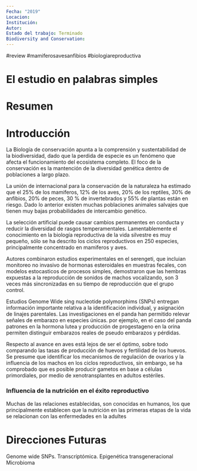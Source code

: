 ```yaml
---
Fecha: "2019"
Locacion: 
Institución: 
Autor: 
Estado del trabajo: Terminado
Biodiversity and Conservation:
---
```


#review #mamiferosavesanfibios #biologiareproductiva

# El estudio en palabras simples
# Resumen

# Introducción
La Biología de conservación apunta a la comprensión y sustentabilidad de la biodiversidad, dado que la perdida de especie es un fenómeno que afecta el funcionamiento del ecosistema completo. El foco de la conservación es la mantención de la diversidad genética dentro de poblaciones a largo plazo.

La unión de internacional para la conservación de la naturaleza ha estimado que el 25% de los mamiferos, 12% de los aves, 20% de los reptiles, 30% de anfibios, 20% de peces, 30 % de invertebrados y 55% de plantas están en riesgo. Dado lo anterior existen muchas poblaciones animales salvajes que tienen muy bajas probabilidades de intercambio genético.

La selección artificial  puede causar cambios permanentes en conducta y reducir la diversidad de rasgos temperamentales.
Lamentablemente el conocimiento en la biología reproductiva de la vida silvestre es muy pequeño, sólo se ha descrito los ciclos reproductivos en 250 especies, principalmente concentrado en mamiferos y aves.

Autores combinaron estudios experimentales en el serengeti, que incluian monitoreo no invasivo de hormonas esteroidales en muestras fecales, con modelos estocasticos de procesos simples, demostraron que las hembras expuestas a la reproducción de sonidos de machos vocalizando, son 3 veces más sincronizadas en su tiempo de reproducción que el grupo control.

Estudios Genome Wide sing nucleotide polymorphims (SNPs) entregan información importante relativa a la identificación individual, y asignación de linajes parentales.
Las investigaciones en el panda han permitido relevar señales de embarazo en especies únicas. por ejemplo, en el caso del panda patrones en la hormona lutea y producción de progestageno en la orina permiten distinguir embarazos reales de pseudo embarazos y pérdidas.

Respecto al avance en aves está lejos de ser el óptimo, sobre todo comparando las tasas de producción de huevos y fertilidad de los huevos. Se presume que identificar los mecanismos de regulación de ovarios y la influencia de los machos en los ciclos reproductivos, sin embargo, se ha comprobado que es posible producir gametos en base a células primordiales, por medio de xenotransplantes en adultos estériles.
### Influencia de la nutrición en el éxito reproductivo
Muchas de las relaciones establecidas, son conocidas en humanos, los que principalmente establecen que la nutrición en las primeras etapas de la vida se relacionan con las enfermedades en la adultes
# Direcciones Futuras
Genome wide SNPs.
Transcriptómica.
Epigenética transgeneracional
Microbioma

